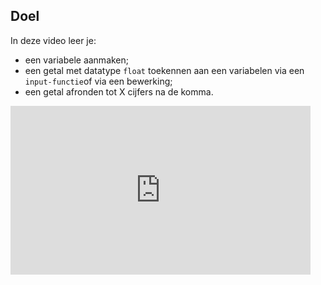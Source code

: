 ## Doel

In deze video leer je: 
* een variabele aanmaken; 
* een getal met datatype `float` toekennen aan een variabelen via een `input-functie`of via een bewerking; 
* een getal afronden tot X cijfers na de komma. 

<div class ="dodona-centered-group">
<iframe width="480" height="270" src="https://www.youtube.com/embed/ITjP7wFO6LE" title="Python in de Klas - Afronden" frameborder="0" allow="accelerometer; autoplay; clipboard-write; encrypted-media; gyroscope; picture-in-picture; web-share" allowfullscreen></iframe>
</div>
